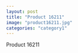 ```yaml
---
layout: post
title: "Product 16211"
image: "product16211.jpg"
categories: "category1"
---
```

Product 16211
